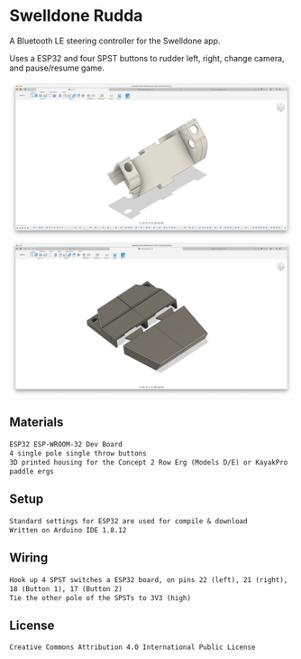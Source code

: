 # Swelldone Rudda
A Bluetooth LE steering controller for the Swelldone app. 

Uses a ESP32 and four SPST buttons to rudder left, right, change camera, and pause/resume game.

![Concept2 RowErg Steerer Housing](/concept2-steerer/images/steerer-1.png)
![KayakPro PaddleErg Pedals Housing](/kayakpro-pedals/images/pedals-1.png)

## Materials
    ESP32 ESP-WROOM-32 Dev Board
    4 single pole single throw buttons
    3D printed housing for the Concept 2 Row Erg (Models D/E) or KayakPro paddle ergs

## Setup
    Standard settings for ESP32 are used for compile & download
    Written on Arduino IDE 1.8.12

## Wiring
    Hook up 4 SPST switches a ESP32 board, on pins 22 (left), 21 (right), 18 (Button 1), 17 (Button 2)
    Tie the other pole of the SPSTs to 3V3 (high)

## License
    Creative Commons Attribution 4.0 International Public License
